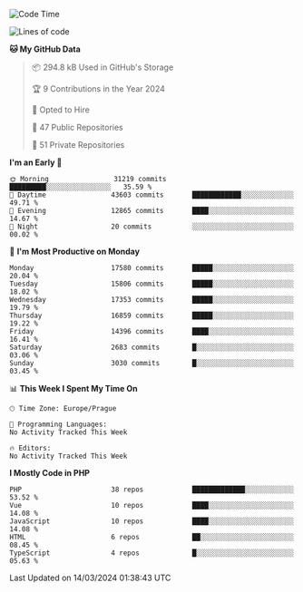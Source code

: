 <!--START_SECTION:waka-->
![Code Time](http://img.shields.io/badge/Code%20Time-1%2C583%20hrs%2058%20mins-blue)

![Lines of code](https://img.shields.io/badge/From%20Hello%20World%20I%27ve%20Written-27.4%20million%20lines%20of%20code-blue)

**🐱 My GitHub Data** 

> 📦 294.8 kB Used in GitHub's Storage 
 > 
> 🏆 9 Contributions in the Year 2024
 > 
> 💼 Opted to Hire
 > 
> 📜 47 Public Repositories 
 > 
> 🔑 51 Private Repositories 
 > 
**I'm an Early 🐤** 

```text
🌞 Morning                31219 commits       █████████░░░░░░░░░░░░░░░░   35.59 % 
🌆 Daytime                43603 commits       ████████████░░░░░░░░░░░░░   49.71 % 
🌃 Evening                12865 commits       ████░░░░░░░░░░░░░░░░░░░░░   14.67 % 
🌙 Night                  20 commits          ░░░░░░░░░░░░░░░░░░░░░░░░░   00.02 % 
```
📅 **I'm Most Productive on Monday** 

```text
Monday                   17580 commits       █████░░░░░░░░░░░░░░░░░░░░   20.04 % 
Tuesday                  15806 commits       █████░░░░░░░░░░░░░░░░░░░░   18.02 % 
Wednesday                17353 commits       █████░░░░░░░░░░░░░░░░░░░░   19.79 % 
Thursday                 16859 commits       █████░░░░░░░░░░░░░░░░░░░░   19.22 % 
Friday                   14396 commits       ████░░░░░░░░░░░░░░░░░░░░░   16.41 % 
Saturday                 2683 commits        █░░░░░░░░░░░░░░░░░░░░░░░░   03.06 % 
Sunday                   3030 commits        █░░░░░░░░░░░░░░░░░░░░░░░░   03.45 % 
```


📊 **This Week I Spent My Time On** 

```text
🕑︎ Time Zone: Europe/Prague

💬 Programming Languages: 
No Activity Tracked This Week

🔥 Editors: 
No Activity Tracked This Week
```

**I Mostly Code in PHP** 

```text
PHP                      38 repos            █████████████░░░░░░░░░░░░   53.52 % 
Vue                      10 repos            ████░░░░░░░░░░░░░░░░░░░░░   14.08 % 
JavaScript               10 repos            ████░░░░░░░░░░░░░░░░░░░░░   14.08 % 
HTML                     6 repos             ██░░░░░░░░░░░░░░░░░░░░░░░   08.45 % 
TypeScript               4 repos             █░░░░░░░░░░░░░░░░░░░░░░░░   05.63 % 
```




 Last Updated on 14/03/2024 01:38:43 UTC
<!--END_SECTION:waka-->
<!--
**AlexKratky/AlexKratky** is a ✨ _special_ ✨ repository because its `README.md` (this file) appears on your GitHub profile.

Here are some ideas to get you started:

- 🔭 I’m currently working on ...
- 🌱 I’m currently learning ...
- 👯 I’m looking to collaborate on ...
- 🤔 I’m looking for help with ...
- 💬 Ask me about ...
- 📫 How to reach me: ...
- 😄 Pronouns: ...
- ⚡ Fun fact: ...
-->
